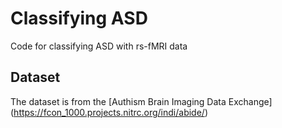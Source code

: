 # Classifying ASD

Code for classifying ASD with rs-fMRI data

## Dataset

The dataset is from the [Authism Brain Imaging Data Exchange] (https://fcon_1000.projects.nitrc.org/indi/abide/)

